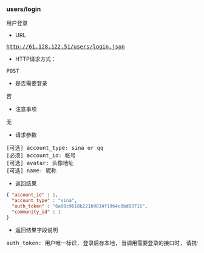 ### users/login
<pre>
用户登录
</pre>

* URL
<pre>
<a href="http://61.128.122.51/users/login.json" target="_blank">http://61.128.122.51/users/login.json</a>
</pre>

* HTTP请求方式：
<pre>
POST
</pre>

* 是否需要登录
<pre>
否
</pre>

* 注意事项
<pre>
无
</pre>

* 请求参数
<pre>
[可选] account_type: sina or qq  
[必须] account_id: 帐号  
[可选] avatar: 头像地址  
[可选] name: 昵称  
</pre>

* 返回结果
```json
{ "account_id" : 1,
  "account_type" : "sina",
  "auth_token" : "6a98c9618b221b9834f1964c0bd83716",
  "community_id" : 1
}
```

* 返回结果字段说明
<pre>
auth_token: 用户唯一标识, 登录后存本地, 当调用需要登录的接口时, 请携带此参数.
</pre>

